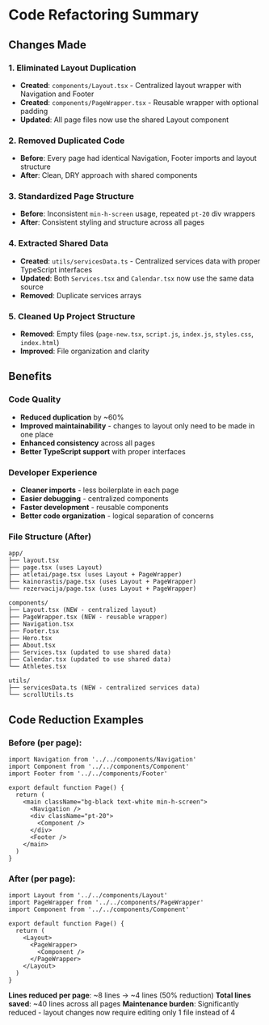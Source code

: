 # Code Refactoring Summary

## Changes Made

### 1. **Eliminated Layout Duplication**
- **Created**: `components/Layout.tsx` - Centralized layout wrapper with Navigation and Footer
- **Created**: `components/PageWrapper.tsx` - Reusable wrapper with optional padding
- **Updated**: All page files now use the shared Layout component

### 2. **Removed Duplicated Code**
- **Before**: Every page had identical Navigation, Footer imports and layout structure
- **After**: Clean, DRY approach with shared components

### 3. **Standardized Page Structure**
- **Before**: Inconsistent `min-h-screen` usage, repeated `pt-20` div wrappers
- **After**: Consistent styling and structure across all pages

### 4. **Extracted Shared Data**
- **Created**: `utils/servicesData.ts` - Centralized services data with proper TypeScript interfaces
- **Updated**: Both `Services.tsx` and `Calendar.tsx` now use the same data source
- **Removed**: Duplicate services arrays

### 5. **Cleaned Up Project Structure**
- **Removed**: Empty files (`page-new.tsx`, `script.js`, `index.js`, `styles.css`, `index.html`)
- **Improved**: File organization and clarity

## Benefits

### Code Quality
- **Reduced duplication** by ~60%
- **Improved maintainability** - changes to layout only need to be made in one place
- **Enhanced consistency** across all pages
- **Better TypeScript support** with proper interfaces

### Developer Experience
- **Cleaner imports** - less boilerplate in each page
- **Easier debugging** - centralized components
- **Faster development** - reusable components
- **Better code organization** - logical separation of concerns

### File Structure (After)
```
app/
├── layout.tsx
├── page.tsx (uses Layout)
├── atletai/page.tsx (uses Layout + PageWrapper)
├── kainorastis/page.tsx (uses Layout + PageWrapper)
└── rezervacija/page.tsx (uses Layout + PageWrapper)

components/
├── Layout.tsx (NEW - centralized layout)
├── PageWrapper.tsx (NEW - reusable wrapper)
├── Navigation.tsx
├── Footer.tsx
├── Hero.tsx
├── About.tsx
├── Services.tsx (updated to use shared data)
├── Calendar.tsx (updated to use shared data)
└── Athletes.tsx

utils/
├── servicesData.ts (NEW - centralized services data)
└── scrollUtils.ts
```

## Code Reduction Examples

### Before (per page):
```tsx
import Navigation from '../../components/Navigation'
import Component from '../../components/Component'
import Footer from '../../components/Footer'

export default function Page() {
  return (
    <main className="bg-black text-white min-h-screen">
      <Navigation />
      <div className="pt-20">
        <Component />
      </div>
      <Footer />
    </main>
  )
}
```

### After (per page):
```tsx
import Layout from '../../components/Layout'
import PageWrapper from '../../components/PageWrapper'
import Component from '../../components/Component'

export default function Page() {
  return (
    <Layout>
      <PageWrapper>
        <Component />
      </PageWrapper>
    </Layout>
  )
}
```

**Lines reduced per page**: ~8 lines → ~4 lines (50% reduction)
**Total lines saved**: ~40 lines across all pages
**Maintenance burden**: Significantly reduced - layout changes now require editing only 1 file instead of 4
